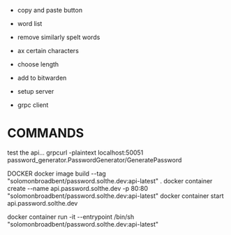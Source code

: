 - copy and paste button
- word list
- remove similarly spelt words
- ax certain characters
- choose length

- add to bitwarden
- setup server
- grpc client



# COMMANDS
test the api...
grpcurl -plaintext localhost:50051 password_generator.PasswordGenerator/GeneratePassword

DOCKER
docker image build --tag "solomonbroadbent/password.solthe.dev:api-latest" .
docker container create --name api.password.solthe.dev -p 80:80 "solomonbroadbent/password.solthe.dev:api-latest"
docker container start api.password.solthe.dev

docker container run -it --entrypoint /bin/sh "solomonbroadbent/password.solthe.dev:api-latest"
